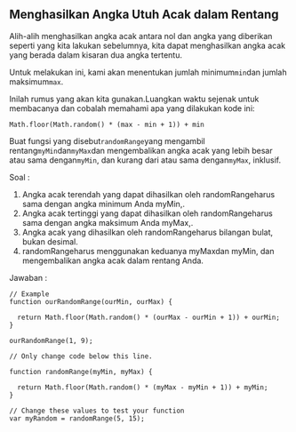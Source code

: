 ## Menghasilkan Angka Utuh Acak dalam Rentang

Alih-alih menghasilkan angka acak antara nol dan angka yang diberikan seperti yang kita lakukan sebelumnya, kita dapat menghasilkan angka acak yang berada dalam kisaran dua angka tertentu.

Untuk melakukan ini, kami akan menentukan jumlah minimum`min`dan jumlah maksimum`max`.

Inilah rumus yang akan kita gunakan.Luangkan waktu sejenak untuk membacanya dan cobalah memahami apa yang dilakukan kode ini:

`Math.floor(Math.random() * (max - min + 1)) + min`



Buat fungsi yang disebut`randomRange`yang mengambil rentang`myMin`dan`myMax`dan mengembalikan angka acak yang lebih besar atau sama dengan`myMin`, dan kurang dari atau sama dengan`myMax`, inklusif.



Soal :

1. Angka acak terendah yang dapat dihasilkan oleh randomRangeharus sama dengan angka minimum Anda myMin,.
2. Angka acak tertinggi yang dapat dihasilkan oleh randomRangeharus sama dengan angka maksimum Anda myMax,.
3. Angka acak yang dihasilkan oleh randomRangeharus bilangan bulat, bukan desimal.
4. randomRangeharus menggunakan keduanya myMaxdan myMin, dan mengembalikan angka acak dalam rentang Anda.

Jawaban :

```
// Example
function ourRandomRange(ourMin, ourMax) {

  return Math.floor(Math.random() * (ourMax - ourMin + 1)) + ourMin;
}

ourRandomRange(1, 9);

// Only change code below this line.

function randomRange(myMin, myMax) {

  return Math.floor(Math.random() * (myMax - myMin + 1)) + myMin;
}

// Change these values to test your function
var myRandom = randomRange(5, 15);
```



